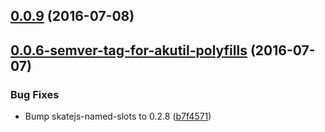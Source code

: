 <a name="0.0.9"></a>
## [0.0.9](https://aui-team-bot/https://bitbucket.org/atlassian/atlaskit/compare/0.0.6-semver-tag-for-akutil-polyfills...v0.0.9) (2016-07-08)



<a name="0.0.6-semver-tag-for-akutil-polyfills"></a>
## [0.0.6-semver-tag-for-akutil-polyfills](https://aui-team-bot/https://bitbucket.org/atlassian/atlaskit/compare/b7f4571...0.0.6-semver-tag-for-akutil-polyfills) (2016-07-07)


### Bug Fixes

* Bump skatejs-named-slots to 0.2.8 ([b7f4571](https://aui-team-bot/https://bitbucket.org/atlassian/atlaskit/commits/b7f4571))



